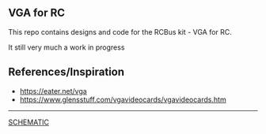 ## VGA for RC

This repo contains designs and code for the RCBus kit - VGA for RC.

It still very much a work in progress

## References/Inspiration

* https://eater.net/vga
* https://www.glensstuff.com/vgavideocards/vgavideocards.htm


---

[SCHEMATIC](./vga-for-rc-schematic.pdf)
